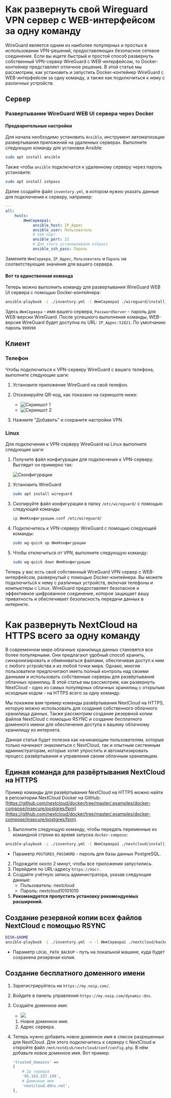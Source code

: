 # Как развернуть свой Wireguard VPN сервер с WEB-интерфейсом за одну команду

WireGuard является одним из наиболее популярных и простых в использовании VPN-решений, предоставляющих безопасное сетевое соединение. Если вы ищете быстрый и простой способ развернуть собственный VPN-сервер WireGuard с WEB-интерфейсом, то Docker-контейнер представляет отличное решение. В этой статье мы рассмотрим, как установить и запустить Docker-контейнер WireGuard с WEB-интерфейсом за одну команду, а также как подключиться к нему с различных устройств.

## Сервер

### Развертывание WireGuard WEB UI сервера через Docker

#### Предварительные настройки

Для начала необходимо установить `Ansible`, инструмент автоматизации развертывания приложений на удаленных серверах. Выполните следующую команду для установки Ansible:

```bash
sudo apt install ansible
```

Также чтобы `ansible` подключатся к удаленному серверу через пароль установите:

```bash
sudo apt install sshpass
```

Далее создайте файл `inventory.yml`, в котором нужно указать данные для подключения к серверу, например:

```yml
---
all:
    hosts:
        ИмяСервера1:
            ansible_host: IP_Адрес
            ansible_user: Пользователь
            # SSH порт
            ansible_port: 22
            # Для этого устанавливали sshpass
            ansible_ssh_pass: Пароль
```

Замените `ИмяСервера`, `IP_Адрес`, `Пользователь` и `Пароль` на соответствующие значения для вашего сервера.

#### Вот та единственная команда

Теперь можно выполнить команду для развертывания WireGuard WEB UI сервера с помощью Docker-контейнера:

```bash
ansible-playbook -i ./inventory.yml -l ИмяСервера1 ./wireguard/install_wireguard_server.yml -e PasswordServer=990990
```

Здесь `ИмяСервера` - имя вашего сервера, `PasswordServer` - пароль для WEB-версии WireGuard. После успешного выполнения команды, WEB-версия WireGuard будет доступна по URL: `IP_Адрес:51821`. По умолчанию пароль `990990`

## Клиент

### Телефон

Чтобы подключиться к VPN-серверу WireGuard с вашего телефона, выполните следующие шаги:

1. Установите приложение WireGuard на свой телефон.
2. Отсканируйте QR-код, как показано на скриншоте ниже:

    - ![Скриншот 1](./img/Screenshot_20230528_000435.png)
    - ![Скриншот 2](./img/Screenshot_20230528_000528.png)

3. Нажмите "Добавить" и сохраните настройки VPN.

### Linux

Для подключения к VPN-серверу WireGuard на Linux выполните следующие шаги:

1. Получите файл конфигурации для подключения к VPN-серверу. Выглядит он примерно так:

    ![Сконфигурации](./img/Screenshot_20230527_235935.png)

2. Установить WireGuard

    ```bash
    sudo apt install wireguard
    ```

3. Скопируйте файл конфигурации в папку `/etc/wireguard/` с помощью следующей команды:

    ```bash
    cp ИмяКонфигурации.conf /etc/wireguard/
    ```

4. Подключитесь к VPN-серверу WireGuard с помощью следующей команды:

    ```bash
    sudo wg-quick up ИмяКонфигурации
    ```

5. Чтобы отключиться от VPN, выполните следующую команду:

    ```bash
    sudo wg-quick down ИмяКонфигурации
    ```

Теперь у вас есть свой собственный WireGuard VPN сервер с WEB-интерфейсом, развернутый с помощью Docker-контейнера. Вы можете подключиться к нему с различных устройств, включая телефоны и компьютеры с Linux. WireGuard предоставляет безопасное и эффективное шифрованное соединение, которое защищает вашу приватность и обеспечивает безопасность передачи данных в интернете.

# Как развернуть NextCloud на HTTPS всего за одну команду

В современном мире облачные хранилища данных становятся все более популярными. Они предлагают удобный способ хранить, синхронизировать и обмениваться файлами, обеспечивая доступ к ним с любого устройства и из любой точки мира. Однако, многие пользователи предпочитают иметь полный контроль над своими данными и использовать собственные серверы для развёртывания облачных хранилищ. В этой статье мы рассмотрим, как развернуть NextCloud - одно из самых популярных облачных хранилищ с открытым исходным кодом - на HTTPS всего за одну команду.

Мы покажем вам пример команды развёртывания NextCloud на HTTPS, которую можно использовать для создания собственного облачного хранилища данных. Также рассмотрим создание резервной копии файлов NextCloud с помощью RSYNC и создание бесплатного доменного имени для обеспечения доступа к вашему облачному хранилищу из интернета.

Данная статья будет полезна как начинающим пользователям, которые только начинают знакомиться с NextCloud, так и опытным системным администраторам, которые хотят упростить и автоматизировать процесс развёртывания и управления своим облачным хранилищем.

## Единая команда для развёртывания NextCloud на HTTPS

Пример команды для развёртывания NextCloud на HTTPS можно найти в репозитории NextCloud Docker на GitHub: [https://github.com/nextcloud/docker/tree/master/.examples/docker-compose/insecure/postgres/fpm](https://github.com/nextcloud/docker/tree/master/.examples/docker-compose/insecure/postgres/fpm).

1. Выполните следующую команду, чтобы передать переменные из командной строки во время запуска `docker-compose`:

```bash
ansible-playbook -i ./inventory.yml -l ИмяСервера1 ./nextcloud/install_nextcloud_server.yml -e POSTGRES_PASSWORD=10101010
```

-   Параметр `POSTGRES_PASSWORD` - пароль для базы данных PostgreSQL.

2. Подождите около 2 минут, чтобы все приложения запустились.
3. Перейдите по URL-адресу `https://Хост`.
4. Создайте учётную запись администратора, указав следующие данные:
    - Пользователь: nextcloud
    - Пароль: nextcloud10101010
5. **Рекомендуется пропустить установку рекомендуемых расширений**.

## Создание резервной копии всех файлов NextCloud с помощью RSYNC

```bash
DISK=$HOME
ansible-playbook -i ./inventory.yml -v -l ИмяСервера1 ./nextcloud/backup_nextcloud_server.yml -e LOCAL_PATH_BACKUP="$DISK/backup_nextcloud"
```

-   Параметр `LOCAL_PATH_BACKUP` - путь на локальной машине, куда будет сохранена резервная копия.

## Создание бесплатного доменного имени

1. Зарегистрируйтесь на `https://my.noip.com/`.
2. Войдите в панель управления `https://my.noip.com/dynamic-dns`.
3. Создайте доменное имя:
    - ![](./img/Screenshot_20230602_090841.png)
    1. Новое доменное имя.
    2. Адрес сервера.
4. Теперь нужно добавить новое доменное имя в список разрешенных для NextCloud. Для этого подключитесь к серверу с NextCloud и откройте файл `/mnt/extdisk/nextcloud/conf/config.php`. В нём добавьте новое доменное имя. Вот пример:

    ```php
    'trusted_domains' =>
    [
        # Ip сервера
        '95.163.237.199',
        # Доменное имя
        'nextcloud.ddns.net',
    ],
    ```
